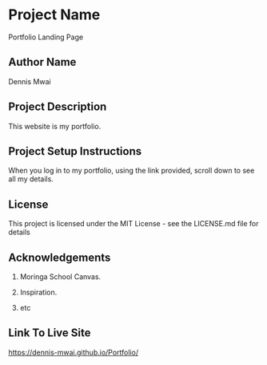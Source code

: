 # Project Name

Portfolio Landing Page

## Author Name

Dennis Mwai

## Project Description

This website is my portfolio.

## Project Setup Instructions

When you log in to my portfolio, using the link provided, scroll down to see all my details.

## License

This project is licensed under the MIT License - see the LICENSE.md file for details

## Acknowledgements

1. Moringa School Canvas.

2. Inspiration.

3. etc

## Link To Live Site

<https://dennis-mwai.github.io/Portfolio/>
